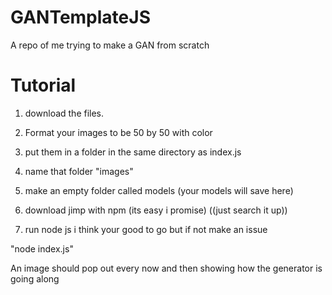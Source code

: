 # GANTemplateJS
A repo of me trying to make a GAN from scratch

# Tutorial

1. download the files.

2. Format your images to be 50 by 50 with color

3. put them in a folder in the same directory as index.js

4. name that folder "images"

5. make an empty folder called models (your models will save here)

6. download jimp with npm (its easy i promise) ((just search it up))

7.  run node js i think your good to go but if not make an issue

"node index.js"


An image should pop out every now and then showing how the generator is going along
